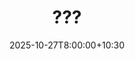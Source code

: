 ---
type: lecture
date: 2025-10-27T8:00:00+10:30
title: ???
thumbnail: /static_files/presentations/lec.jpg
links:
---